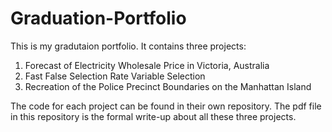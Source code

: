 # Graduation-Portfolio

This is my gradutaion portfolio. It contains three projects:
1. Forecast of Electricity Wholesale Price in Victoria, Australia
2. Fast False Selection Rate Variable Selection
3. Recreation of the Police Precinct Boundaries on the Manhattan Island

The code for each project can be found in their own repository. The pdf file in this repository is the formal write-up about all these three projects. 
